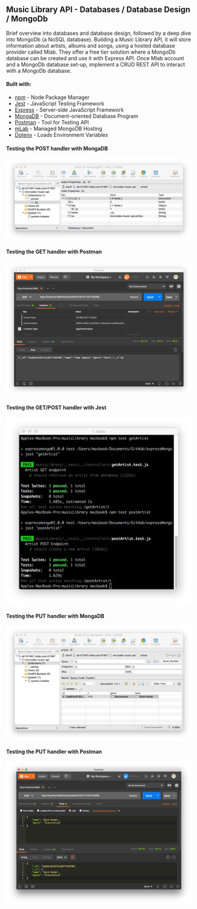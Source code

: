 ## Music Library API - Databases / Database Design / MongoDb
Brief overview into databases and database design, followed by a deep dive into MongoDb (a NoSQL database). Building a Music Library API, it will store information about artists, albums and songs, using a hosted database provider called Mlab. They offer a free tier solution where a MongoDb database can be created and use it with Express API. Once Mlab account and a MongoDb database set-up, implement a CRUD REST API to interact with a MongoDb database.

#### Built with:
* [npm](https://www.npmjs.com/) - Node Package Manager
* [Jest](https://facebook.github.io/jest/) - JavaScript Testing Framework
* [Express](https://expressjs.com/) - Server-side JavaScript Framework
* [MongaDB](https://www.mongodb.com/) - Document-oriented Database Program
* [Postman](https://www.getpostman.com/) - Tool for Testing API
* [mLab](https://mlab.com/) - Managed MongoDB Hosting
* [Dotenv](https://github.com/motdotla/dotenv) - Loads Environment Variables

#### Testing the POST handler with MongaDB
![MongoDB](./img/stepTwoMusicMongoDB.png)

#### Testing the GET handler with Postman
![PostmanTwo](./img/stepThreeMusicPostman2.png)

#### Testing the GET/POST handler with Jest
![JestFour](./img/stepFourTestingJest.png)

#### Testing the PUT handler with MongaDB
![MongoFive](./img/stepFiveMongo.png)

#### Testing the PUT handler with Postman
![JestFour](./img/stepFivePostman.png)

